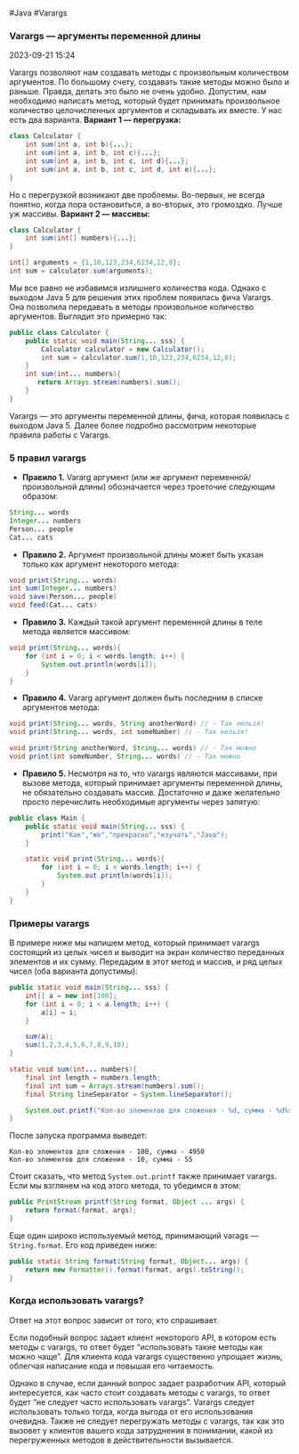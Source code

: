 #Java #Varargs
### Varargs — аргументы переменной длины ###

2023-09-21 15:24

Varargs позволяют нам создавать методы с произвольным количеством аргументов. По большому счету, создавать такие методы можно было и раньше. Правда, делать это было не очень удобно.  Допустим, нам необходимо написать метод, который будет принимать произвольное количество целочисленных аргументов и складывать их вместе.
У нас есть два варианта.
__Вариант 1 — перегрузка:__
```java
class Calculator {
    int sum(int a, int b){...};
    int sum(int a, int b, int c){...};
    int sum(int a, int b, int c, int d){...};
    int sum(int a, int b, int c, int d, int e){...};
}
```
Но с перегрузкой возникают две проблемы. Во-первых, не всегда понятно, когда пора остановиться, а во-вторых, это громоздко. Лучше уж массивы.
__Вариант 2 — массивы:__
```java
class Calculator {
    int sum(int[] numbers){...};
}
```
```java
int[] arguments = {1,10,123,234,6234,12,8};
int sum = calculator.sum(arguments);
```
Мы все равно не избавимся излишнего количества кода.
Однако с выходом Java 5 для решения этих проблем появилась фича Varargs. Она позволила передавать в методы произвольное количество аргументов. Выглядит это примерно так:
```java
public class Calculator {
    public static void main(String... sss) {
        Calculator calculator = new Calculator();
        int sum = calculator.sum(1,10,123,234,6234,12,8);
    }
    int sum(int... numbers){
       return Arrays.stream(numbers).sum();
    }
}
```
Varargs — это аргументы переменной длины, фича, которая появилась с выходом Java 5. Далее более подробно рассмотрим некоторые правила работы с Varargs.
### 5 правил varargs ###

- **Правило 1.** Vararg аргумент (или же аргумент переменной/произвольной длины) обозначается через троеточие следующим образом:
```java
String... words
Integer... numbers
Person... people
Cat... cats
```
- **Правило 2.** Аргумент произвольной длины может быть указан только как аргумент некоторого метода:
```java
void print(String... words)
int sum(Integer... numbers)
void save(Person... people)
void feed(Cat... cats)
```
- **Правило 3.** Каждый такой аргумент переменной длины в теле метода является массивом:
```java
void print(String... words){
    for (int i = 0; i < words.length; i++) {
        System.out.println(words[i]);
    }
}
```
- **Правило 4.** Vararg аргумент должен быть последним в списке аргументов метода:
```java
void print(String... words, String anotherWord) // - Так нельзя!
void print(String... words, int someNumber) // - Так нельзя!

void print(String anotherWord, String... words) // - Так можно
void print(int someNumber, String... words) // - Так можно
```
- **Правило 5.** Несмотря на то, что varargs являются массивами, при вызове метода, который принимает аргументы переменной длины, не обязательно создавать массив. Достаточно и даже желательно просто перечислить необходимые аргументы через запятую:
```java
public class Main {
    public static void main(String... sss) {
        print("Как","же","прекрасно","изучать","Java");
    }

    static void print(String... words){
        for (int i = 0; i < words.length; i++) {
            System.out.println(words[i]);
        }
    }
}
```
### Примеры varargs ###

В примере ниже мы напишем метод, который принимает varargs состоящий из целых чисел и выводит на экран количество переданных элементов и их сумму. Передадим в этот метод и массив, и ряд целых чисел (оба варианта допустимы):
```java
public static void main(String... sss) {
    int[] a = new int[100];
    for (int i = 0; i < a.length; i++) {
        a[i] = i;
    }

    sum(a);
    sum(1,2,3,4,5,6,7,8,9,10);
}

static void sum(int... numbers){
    final int length = numbers.length;
    final int sum = Arrays.stream(numbers).sum();
    final String lineSeparator = System.lineSeparator();

    System.out.printf("Кол-во элементов для сложения - %d, сумма - %d%s", length, sum, lineSeparator);
}
```
После запуска программа выведет:
```
Кол-во элементов для сложения - 100, сумма - 4950 
Кол-во элементов для сложения - 10, сумма - 55 
```
Стоит сказать, что метод `System.out.printf` также принимает varargs. Если мы взглянем на код этого метода, то убедимся в этом:
```java
public PrintStream printf(String format, Object ... args) {
    return format(format, args);
}
```
Еще один широко используемый метод, принимающий varags — `String.format`. Его код приведен ниже:
```java
public static String format(String format, Object... args) {
    return new Formatter().format(format, args).toString();
}
```
### Когда использовать varargs? ###

Ответ на этот вопрос зависит от того, кто спрашивает. 

Если подобный вопрос задает клиент некоторого API, в котором есть методы с varargs, то ответ будет “использовать такие методы как можно чаще”. Для клиента кода varargs существенно упрощает жизнь, облегчая написание кода и повышая его читаемость. 

Однако в случае, если данный вопрос задает разработчик API, который интересуется, как часто стоит создавать методы с varargs, то ответ будет “не следует часто использовать varargs”. Varargs следует использовать только тогда, когда выгода от его использования очевидна. Также не следует перегружать методы с varargs, так как это вызовет у клиентов вашего кода затруднения в понимании, какой из перегруженных методов в действительности вызывается.